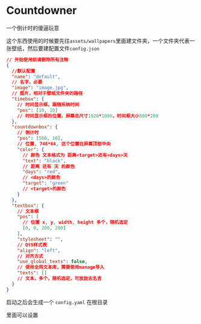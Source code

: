 # Countdowner

一个倒计时的傻逼玩意

这个东西使用的时候要先往`assets/wallpapers`里面建文件夹，一个文件夹代表一张壁纸，然后要建配置文件`config.json`

```json
// 开始使用前请删除所有注释
{
  //默认配置
  "name": "default",
  // 名字，必要
  "image": "image.jpg",
  // 图片，相对于壁纸文件夹的路径
  "timebox": {
    // 时间显示框，跟随系统时间
    "pos": [10, 10]
    // 时间显示框的位置，屏幕总尺寸1920*1080，时间框大小500*200
  },
  "countdownbox": {
    // 倒计时
    "pos": [586, 10],
    // 位置, 748*64, 这个位置在屏幕顶部中央
    "color": {
      // 颜色 文本格式为 距离<target>还有<days>天
      "text": "black",
      // 距离 还有 天 的颜色
      "days": "red",
      // <days>的颜色
      "target": "green"
      // <target>的颜色
    }
  },
  "textbox": {
    // 文本框
    "pos": [
      // 位置 x, y, width, height 多个，随机选定
      [0, 0, 200, 200]
    ],
    "stylesheet": "",
    // Qt5样式表
    "align": "left",
    // 对齐方式
    "use_global_texts": false,
    // 使用全局文本库，需要使用manage导入
    "texts": []
    // 文本，多个，随机选定，可放励志名言
  }
}
```

启动之后会生成一个 `config.yaml` 在根目录

里面可以设置